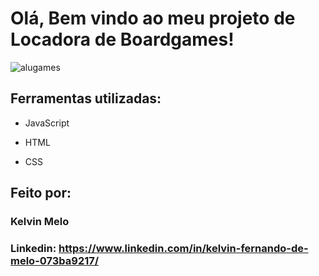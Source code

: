# Olá, Bem vindo ao meu projeto de Locadora de Boardgames!

![alugames](https://github.com/kelvinmelo/alura-locadora-boardgames/assets/88505916/d70f730e-4135-41a7-b722-9d4f866bf5b8)

## Ferramentas utilizadas:

* JavaScript

* HTML

* CSS

## Feito por:

### Kelvin Melo

### Linkedin: https://www.linkedin.com/in/kelvin-fernando-de-melo-073ba9217/

```

